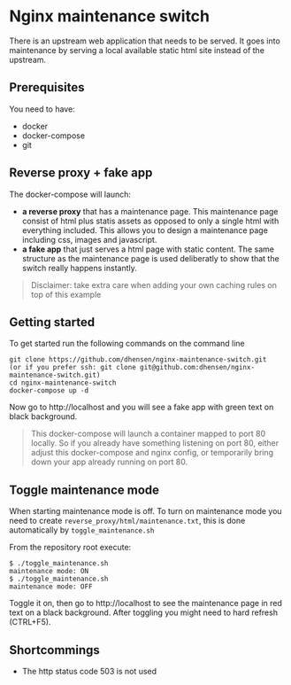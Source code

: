 # Nginx maintenance switch

There is an upstream web application that needs to be served.
It goes into maintenance by serving a local available static html site instead
of the upstream.

## Prerequisites
You need to have:
- docker
- docker-compose
- git

## Reverse proxy + fake app
The docker-compose will launch:
- __a reverse proxy__ that has a maintenance page. This maintenance page consist of html plus statis assets as opposed to only a single html with everything included. This allows you to design a maintenance page including css, images and javascript.
- __a fake app__ that just serves a html page with static content. The same structure as the maintenance page is used deliberatly to show that the switch really happens instantly.

> Disclaimer: take extra care when adding your own caching rules on top of this example

## Getting started
To get started run the following commands on the command line
```
git clone https://github.com/dhensen/nginx-maintenance-switch.git
(or if you prefer ssh: git clone git@github.com:dhensen/nginx-maintenance-switch.git)
cd nginx-maintenance-switch
docker-compose up -d
```

Now go to http://localhost and you will see a fake app with green text on black background.

> This docker-compose will launch a container mapped to port 80 locally. So if you already
have something listening on port 80, either adjust this docker-compose and nginx config, or temporarily bring down your app already running on port 80.

## Toggle maintenance mode

When starting maintenance mode is off. To turn on maintenance mode you need to create `reverse_proxy/html/maintenance.txt`, this is done automatically by `toggle_maintenance.sh`

From the repository root execute:
```
$ ./toggle_maintenance.sh
maintenance mode: ON
$ ./toggle_maintenance.sh
maintenance mode: OFF
```

Toggle it on, then go to http://localhost to see the maintenance page in red text on a black background. After toggling you might need to hard refresh (CTRL+F5).

## Shortcommings
- The http status code 503 is not used
